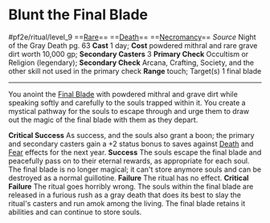 # Blunt the Final Blade
#pf2e/ritual/level_9
==[Rare](rules/traits/rare.md)== ==[Death](rules/traits/death.md)== ==[Necromancy](rules/traits/necromancy.md)==
*Source* Night of the Gray Death pg. 63
**Cast** 1 day; **Cost** powdered mithral and rare grave dirt worth 10,000 gp; **Secondary Casters** 3
**Primary Check** Occultism or Religion (legendary); **Secondary Check** Arcana, Crafting, Society, and the other skill not used in the primary check
**Range** touch; Target(s) 1 final blade

---
You anoint the [Final Blade](rules../../Items/Artifacts/Final%20Blade.md) with powdered mithral and grave dirt while speaking softly and carefully to the souls trapped within it. You create a mystical pathway for the souls to escape through and urge them to draw out the magic of the final blade with them as they depart.

**Critical Success** As success, and the souls also grant a boon; the primary and secondary casters gain a +2 status bonus to saves against [Death](rules/traits/death.md) and [Fear](rules../Arcane_Tradition/Level%201/Fear.md) effects for the next year.
**Success** The souls escape the final blade and peacefully pass on to their eternal rewards, as appropriate for each soul. The final blade is no longer magical; it can't store anymore souls and can be destroyed as a normal guillotine.
**Failure** The ritual has no effect.
**Critical Failure** The ritual goes horribly wrong. The souls within the final blade are released in a furious rush as a gray death that does its best to slay the ritual's casters and run amok among the living. The final blade retains it abilities and can continue to store souls.